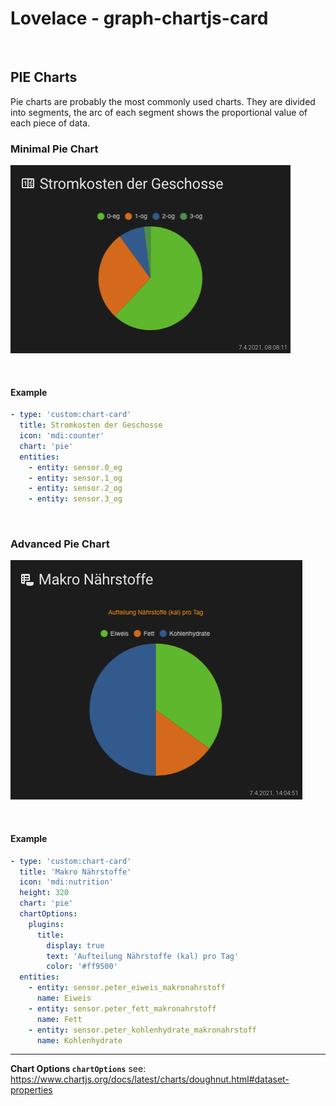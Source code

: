 # Lovelace - graph-chartjs-card
<br>

## PIE Charts

Pie charts are probably the most commonly used charts. They are divided into segments, the arc of each segment shows the proportional value of each piece of data.

### Minimal Pie Chart
![simplepie1](img/simplepie1.png)

<br>

#### Example

```yaml
- type: 'custom:chart-card'
  title: Stromkosten der Geschosse
  icon: 'mdi:counter'
  chart: 'pie'
  entities:
    - entity: sensor.0_eg
    - entity: sensor.1_og
    - entity: sensor.2_og
    - entity: sensor.3_og
```
<br>

### Advanced Pie Chart
![piechart](img/piechart.png)

<br>

#### Example

```yaml
- type: 'custom:chart-card'
  title: 'Makro Nährstoffe'
  icon: 'mdi:nutrition'
  height: 320
  chart: 'pie'
  chartOptions:
    plugins:
      title:
        display: true
        text: 'Aufteilung Nährstoffe (kal) pro Tag'
        color: '#ff9500'
  entities:
    - entity: sensor.peter_eiweis_makronahrstoff
      name: Eiweis
    - entity: sensor.peter_fett_makronahrstoff
      name: Fett
    - entity: sensor.peter_kohlenhydrate_makronahrstoff
      name: Kohlenhydrate
```

<hr>


**Chart Options `chartOptions`**
see: https://www.chartjs.org/docs/latest/charts/doughnut.html#dataset-properties

